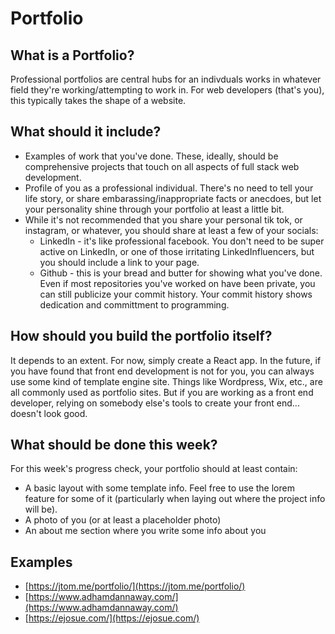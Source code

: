 # Portfolio

## What is a Portfolio?

Professional portfolios are central hubs for an indivduals works in whatever field they're working/attempting to work in. For web developers (that's you), this typically takes the shape of a website.

## What should it include?
- Examples of work that you've done. These, ideally, should be comprehensive projects that touch on all aspects of full stack web development. 
- Profile of you as a professional individual. There's no need to tell your life story, or share embarassing/inappropriate facts or anecdoes, but let your personality shine through your portfolio at least a little bit. 
- While it's not recommended that you share your personal tik tok, or instagram, or whatever, you should share at least a few of your socials:
  - LinkedIn - it's like professional facebook. You don't need to be super active on LinkedIn, or one of those irritating LinkedInfluencers, but you should include a link to your page. 
  - Github - this is your bread and butter for showing what you've done. Even if most repositories you've worked on have been private, you can still publicize your commit history. Your commit history shows dedication and committment to programming. 

## How should you build the portfolio itself?

It depends to an extent. For now, simply create a React app. In the future, if you have found that front end development is not for you, you can always use some kind of template engine site. Things like Wordpress, Wix, etc., are all commonly used as portfolio sites. But if you are working as a front end developer, relying on somebody else's tools to create your front end... doesn't look good.

## What should be done this week?

For this week's progress check, your portfolio should at least contain:
- A basic layout with some template info. Feel free to use the lorem feature for some of it (particularly when laying out where the project info will be). 
- A photo of you (or at least a placeholder photo)
- An about me section where you write some info about you

## Examples
- [https://jtom.me/portfolio/](https://jtom.me/portfolio/)
- [https://www.adhamdannaway.com/](https://www.adhamdannaway.com/)
- [https://ejosue.com/](https://ejosue.com/)
